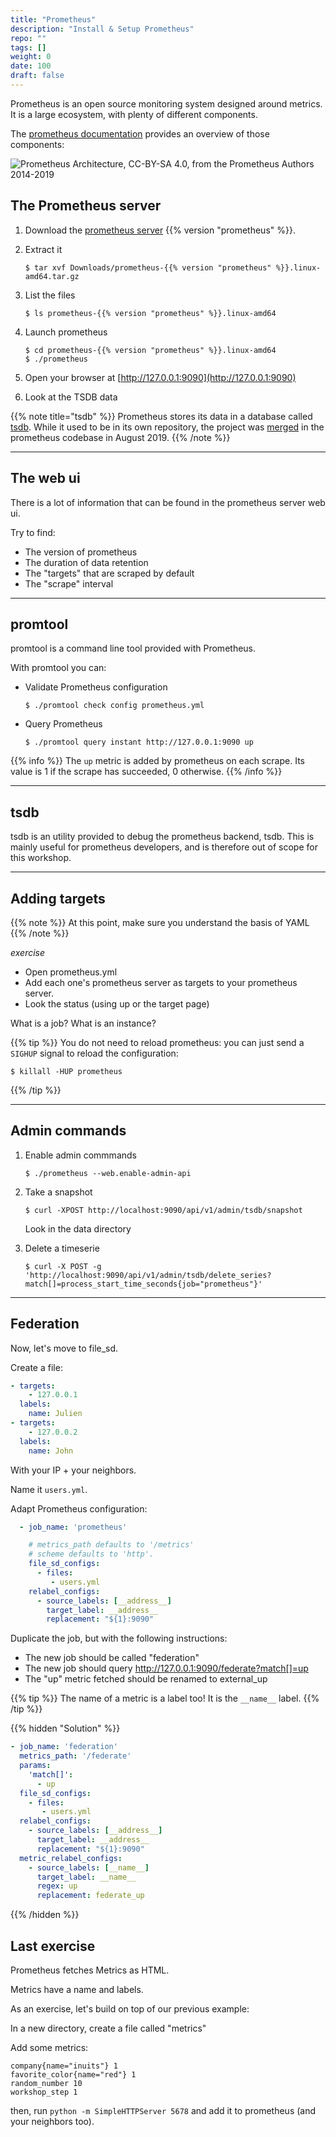 ```yaml
---
title: "Prometheus"
description: "Install & Setup Prometheus"
repo: ""
tags: []
weight: 0
date: 100
draft: false
---
```


Prometheus is an open source monitoring system designed around metrics. It is
a large ecosystem, with plenty of different components.

The [prometheus documentation](https://prometheus.io/docs/introduction/overview/) provides an overview of those components:

![Prometheus Architecture, CC-BY-SA 4.0, from the Prometheus Authors 2014-2019](https://prometheus.io/assets/architecture.png)



## The Prometheus server

1. Download the [prometheus server](https://prometheus.io/download/) {{% version "prometheus" %}}.
1. Extract it

    ```shell
    $ tar xvf Downloads/prometheus-{{% version "prometheus" %}}.linux-amd64.tar.gz
    ```

1. List the files

    ```shell
    $ ls prometheus-{{% version "prometheus" %}}.linux-amd64
    ```

1. Launch prometheus

    ```shell
    $ cd prometheus-{{% version "prometheus" %}}.linux-amd64
    $ ./prometheus
    ```

1. Open your browser at [http://127.0.0.1:9090](http://127.0.0.1:9090)

1. Look at the TSDB data

{{% note title="tsdb" %}}
Prometheus stores its data in a database called
[tsdb](https://github.com/prometheus/prometheus/tree/master/tsdb). While it used
to be in its own repository, the project was
[merged](https://github.com/prometheus/prometheus/pull/5805) in the prometheus
codebase in August 2019.
{{% /note %}}


---

## The web ui

There is a lot of information that can be found in the prometheus server web ui.

Try to find:

- The version of prometheus
- The duration of data retention
- The "targets" that are scraped by default
- The "scrape" interval

---

## promtool

promtool is a command line tool provided with Prometheus.

With promtool you can:

- Validate Prometheus configuration

   ```shell
   $ ./promtool check config prometheus.yml
   ```

- Query Prometheus

  ```shell
  $ ./promtool query instant http://127.0.0.1:9090 up
  ```

{{% info %}}
The `up` metric is added by prometheus on each scrape. Its value is 1 if the
scrape has succeeded, 0 otherwise.
{{% /info %}}

---

## tsdb

tsdb is an utility provided to debug the prometheus backend, tsdb. This is
mainly useful for prometheus developers, and is therefore out of scope for this
workshop.

---


## Adding targets

{{% note %}}
At this point, make sure you understand the basis of YAML
{{% /note %}}

*exercise*

- Open prometheus.yml
- Add each one's prometheus server as targets to your prometheus server.
- Look the status (using up or the target page)


What is a job? What is an instance?

{{% tip %}}
You do not need to reload prometheus: you can just send a `SIGHUP` signal to
reload the configuration:

```shell
$ killall -HUP prometheus
```
{{% /tip %}}

---

## Admin commands

1. Enable admin commmands

    ```shell
    $ ./prometheus --web.enable-admin-api
    ```

1. Take a snapshot

    ```shell
    $ curl -XPOST http://localhost:9090/api/v1/admin/tsdb/snapshot
    ```

    Look in the data directory

1. Delete a timeserie

    ```shell
    $ curl -X POST -g 'http://localhost:9090/api/v1/admin/tsdb/delete_series?match[]=process_start_time_seconds{job="prometheus"}'
    ```

---

## Federation

Now, let's move to file_sd.

Create a file:

```yaml
- targets:
    - 127.0.0.1
  labels:
    name: Julien
- targets:
    - 127.0.0.2
  labels:
    name: John
```

With your IP + your neighbors.

Name it `users.yml`.

Adapt Prometheus configuration:

```yaml
  - job_name: 'prometheus'

    # metrics_path defaults to '/metrics'
    # scheme defaults to 'http'.
    file_sd_configs:
      - files:
         - users.yml
    relabel_configs:
      - source_labels: [__address__]
        target_label: __address__
        replacement: "${1}:9090"
```


Duplicate the job, but with the following instructions:

- The new job should be called "federation"
- The new job should query http://127.0.0.1:9090/federate?match[]=up
- The "up" metric fetched should be renamed to external_up

{{% tip %}}
The name of a metric is a label too! It is the `__name__` label.
{{% /tip %}}

{{% hidden "Solution" %}}

```yaml
- job_name: 'federation'
  metrics_path: '/federate'
  params:
    'match[]':
      - up
  file_sd_configs:
    - files:
       - users.yml
  relabel_configs:
    - source_labels: [__address__]
      target_label: __address__
      replacement: "${1}:9090"
  metric_relabel_configs:
    - source_labels: [__name__]
      target_label: __name__
      regex: up
      replacement: federate_up
```

{{% /hidden %}}


## Last exercise

Prometheus fetches Metrics as HTML.

Metrics have a name and labels.

As an exercise, let's build on top of our previous example:

In a new directory, create a file called "metrics"

Add some metrics:

```
company{name="inuits"} 1
favorite_color{name="red"} 1
random_number 10
workshop_step 1
```

then, run `python -m SimpleHTTPServer 5678` and add it to prometheus (and your
neighbors too).
